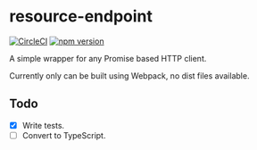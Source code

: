 # resource-endpoint
[![CircleCI](https://circleci.com/gh/ericdowell/resource-endpoint.svg?style=svg)](https://circleci.com/gh/ericdowell/resource-endpoint)
[![npm version](https://badge.fury.io/js/resource-endpoint.svg)](https://www.npmjs.com/package/resource-endpoint)

A simple wrapper for any Promise based HTTP client.

Currently only can be built using Webpack, no dist files available.

## Todo
- [x] Write tests.
- [ ] Convert to TypeScript.
